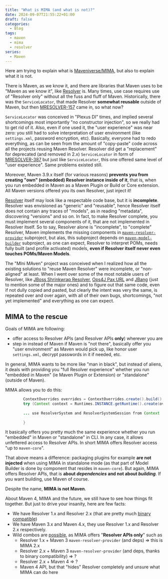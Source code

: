 ```yaml
---
title: "What is MIMA (and what is not)?"
date: 2024-09-07T21:55:22+01:00
draft: false
categories:
  - Blog
tags:
  - maven
  - mima
  - resolver
series:
  - Maven
---
```


Here am trying to explain what is [Maveniverse/MIMA](https://github.com/maveniverse/mima), but also to explain 
what it is not.

There is Maven, as we know it, and there are libraries that Maven uses to be "Maven as we know it", like 
[Resolver](https://github.com/apache/maven-resolver) is. Many times, use case requires use of "Resolver only"
without all the fuss and fluff of Maven. Historically, there was the `ServiceLocator`, that made Resolver 
**somewhat reusable** outside of Maven, but then [MRESOLVER-157](https://issues.apache.org/jira/browse/MRESOLVER-157)
came in, so what now?

`ServiceLocator` was conceived in "Plexus DI" times, and implied several shortcomings most importantly
"no constructor injection", so we really had to get rid of it. Also, even if one used it, the "user experience"
was near zero: you still had to solve interpretation of user environment (like `settings.xml`, password encryption, etc).
Basically, everyone had to redo everything, as can be seen from the amount of "copy-paste" code across all the
projects reusing Maven Resolver. Resolver did get a "replacement" for deprecated (and removed in 2.x) `ServiceLocator`
in form of [MRESOLVER-387](https://issues.apache.org/jira/browse/MRESOLVER-387) but just like `ServiceLocator`, 
this one offered same level of "user experience". Same problems existed still.

Moreover, Maven 3.9.x itself (for various reasons) **prevents you from creating "own" (embedded) Resolver instance inside of it**, 
that is, when you run embedded in Maven as a Maven Plugin or Build or Core extension. All Maven versions offered you 
its own Resolver, just inject it!

[Resolver](https://github.com/apache/maven-resolver) itself may look like a respectable code base, but it is
**incomplete**. Resolver was envisioned as "generic" and "reusable", hence Resolver itself does not
contain any traces of "models", as in reading "metadata", discovering "versions" and so on. In fact, to make
Resolver complete, you must implement several components of it, that are not implemented in Resolver itself.
So to say, Resolver alone is "incomplete",  to "complete" Resolver, Maven implements the missing components
in [`maven-resolver-provider`](https://github.com/apache/maven/tree/maven-3.9.x/maven-resolver-provider/)
subproject, but alas, this subproject depends on [`maven-model-builder`](https://github.com/apache/maven/tree/maven-3.9.x/maven-model-builder)
subproject, as one can expect, Resolver to interpret POMs, needs fully built (and profile activated) models,
**even if Resolver itself never even touches POMs/Maven Models**.

The "MIni MAven" project was conceived when I realized how all the existing solutions to "reuse Maven Resolver" were
incomplete, or "non-aligned" at least. When I went over some of the most notable users of
Resolver, like [JBoss Shrinkwrap Resolver](https://github.com/shrinkwrap/resolver), 
[Ops4J Pax URL](https://github.com/ops4j/org.ops4j.pax.url) and 
[JBang](https://github.com/jbangdev/jbang) (just to mention some of the major ones) and to figure out that same code, 
even if not dully copied and pasted, but clearly the intent was very the same, is repeated over and over again, 
with all of their own bugs, shortcomings, "not yet implemented" and everything as one can expect.

## MIMA to the rescue

Goals of MIMA are following:
* offer access to Resolver APIs (and Resolver APIs **only**) wherever you are
* step in instead of Maven if Maven is "not there", basically offer you "user environment" as Maven would pick up,
  like honor user `settings.xml`, decrypt passwords in it if needed, etc. 

In general, MIMA wants to be more like "man in black", but instead of aliens, it deals with providing you
"full Resolver experience" whether you run "embedded in Maven" (ie Maven Plugin or Extension) or "standalone"
(outside of Maven).

MIMA allows you to do this:

```java
        ContextOverrides overrides = ContextOverrides.create().build();
        try (Context context = Runtimes.INSTANCE.getRuntime().create(overrides)) {
            
        ... use ResolverSystem and ResolverSystemSession from Context
        
        }
```

It basically offers you pretty much the same experience whether you run "embedded" in Maven or "standalone" in CLI.
In any case, it allows unfettered access to Resolver APIs. In short MIMA offers Resolver access "up to `maven-core`".

That above means a difference: packaging plugins for example **are not injected** when using MIMA in standalone mode (as that part
of Model Builder is done by component that resides in `maven-core`). But again, MIMA offers Resolver APIs, that is
**about _dependencies_ and not about _building_**. If you want building, use Maven of course.

Despite the name, **MIMA is not Maven**.

About Maven 4, MIMA and the future, we still have to see how things fit together. But just to drive your insanity, here
are few facts:
* We have Resolver 1.x and Resolver 2.x (that are pretty much [binary compatible](https://maven.apache.org/resolver/upgrading-resolver.html))
* We have Maven 3.x and Maven 4.x, they use Resolver 1.x and Resolver 2.x respectively.
* Wild combos are [possible](https://github.com/maveniverse/mima/issues/65), as MIMA offers "**Resolver APIs only**" such as
  * Resolver 1.x + Maven 3 `maven-resolver-provider` (and deps) => this is MIMA 2.x
  * Resolver 2.x + Maven 3 `maven-resolver-provider` (and deps, thanks to binary compatibility) => ?
  * Resolver 2.x + Maven 4 => ?
  * Maven 4 API, but that "hides" Resolver completely and unsure what MIMA can do here
